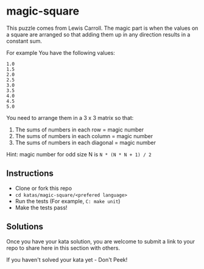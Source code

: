 # magic-square

This puzzle comes from Lewis Carroll. The magic part is when the
values on a square are arranged so that adding them up in any direction results in
a constant sum.

For example You have the following values:

```
1.0
1.5
2.0
2.5
3.0
3.5
4.0
4.5
5.0
```

You need to arrange them in a 3 x 3 matrix so that:

1. The sums of numbers in each row = magic number
2. The sums of numbers in each column = magic number
3. The sums of numbers in each diagonal = magic number

Hint: magic number for odd size N is `N * (N * N + 1) / 2`

## Instructions

- Clone or fork this repo
- `cd katas/magic-square/<prefered language>`
- Run the tests (For example, `C: make unit`)
- Make the tests pass!

## Solutions

Once you have your kata solution, you are welcome to submit a link to your repo to share here in this section with others.

If you haven't solved your kata yet - Don't Peek!
